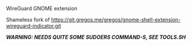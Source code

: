 WireGuard GNOME extension

Shameless fork of https://git.gregos.me/gregos/gnome-shell-extension-wireguard-indicator.git

***WARNING: NEEDS QUITE SOME SUDOERS COMMAND-S, SEE TOOLS.SH***
